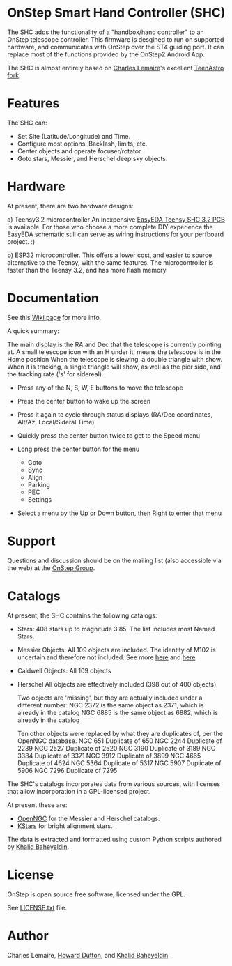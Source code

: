 OnStep Smart Hand Controller (SHC)
==================================

The SHC adds the functionality of a "handbox/hand controller" to an OnStep telescope controller. 
This firmware is desgined to run on supported hardware, and communicates with OnStep over the 
ST4 guiding port. It can replace most of the functions provided by the OnStep2 Android App. 

The SHC is almost entirely based on [Charles Lemaire](https://pixelstelescopes.wordpress.com/)'s excellent [TeenAstro fork](https://groups.io/g/TeenAstro/wiki/home).

# Features
The SHC can:

* Set Site (Latitude/Longitude) and Time.
* Configure most options.  Backlash, limits, etc.
* Center objects and operate focuser/rotator.
* Goto stars, Messier, and Herschel deep sky objects.

# Hardware
At present, there are two hardware designs:

a) Teensy3.2 microcontroller
An inexpensive [EasyEDA Teensy SHC 3.2 PCB](https://easyeda.com/hdutton/HC-20e242d665db4c85bb565a0cd0b52233) is available. For those who choose a more complete DIY experience the EasyEDA schematic still can serve as wiring instructions for your perfboard project. :)

b) ESP32 microcontroller.
This offers a lower cost, and easier to source alternative to the Teensy, with the same features.
The microcontroller is faster than the Teensy 3.2, and has more flash memory.

# Documentation
See this [Wiki page](https://groups.io/g/onstep/wiki/Smart-Hand-Controller) for more info.

A quick summary:

The main display is the RA and Dec that the telescope is currently pointing at.
A small telescope icon with an H under it, means the telescope is in the Home position
When the telescope is slewing, a double triangle with show. When it is tracking, a single
triangle will show, as well as the pier side, and the tracking rate ('s' for sidereal).

- Press any of the N, S, W, E buttons to move the telescope 
- Press the center button to wake up the screen
- Press it again to cycle through status displays (RA/Dec coordinates, Alt/Az, Local/Sideral Time)

- Quickly press the center button twice to get to the Speed menu
- Long press the center button for the menu
  * Goto
  * Sync
  * Align
  * Parking
  * PEC
  * Settings
- Select a menu by the Up or Down button, then Right to enter that menu

# Support
Questions and discussion should be on the mailing list (also accessible via the
web) at the [OnStep Group](https://groups.io/g/onstep/).

# Catalogs
At present, the SHC contains the following catalogs:
- Stars:
  408 stars up to magnitude 3.85. The list includes most Named Stars.
- Messier Objects:
  All 109 objects are included.
  The identity of M102 is uncertain and therefore not included. See more [here](http://www.messier.seds.org/m/m102d.html) and [here](https://en.wikipedia.org/wiki/Messier_102)
- Caldwell Objects:
  All 109 objects
- Herschel
  All objects are effectively included (398 out of 400 objects)

  Two objects are 'missing', but they are actually included under a different number:
    NGC 2372 is the same object as 2371, which is already in the catalog
    NGC 6885 is the same object as 6882, which is already in the catalog

  Ten other objects were replaced by what they are duplicates of, per the OpenNGC database.
    NGC  651 Duplicate of 650
    NGC 2244 Duplicate of 2239
    NGC 2527 Duplicate of 2520
    NGC 3190 Duplicate of 3189
    NGC 3384 Duplicate of 3371
    NGC 3912 Duplicate of 3899
    NGC 4665 Duplicate of 4624
    NGC 5364 Duplicate of 5317
    NGC 5907 Duplicate of 5906
    NGC 7296 Duplicate of 7295

The SHC's catalogs incorporates data from various sources, with licenses that allow incorporation
in a GPL-licensed project.

At present these are:
- [OpenNGC](https://github.com/mattiaverga/OpenNGC) for the Messier and Herschel catalogs.
- [KStars](https://git.launchpad.net/kstars-bleeding/plain/kstars/data/stars.dat) for bright alignment stars.

The data is extracted and formatted using custom Python scripts authored by [Khalid Baheyeldin](https://baheyeldin.com).

# License
OnStep is open source free software, licensed under the GPL.

See [LICENSE.txt](./LICENSE.txt) file.

# Author
Charles Lemaire, [Howard Dutton](http://www.stellarjourney.com), and [Khalid Baheyeldin](https://baheyeldin.com)
